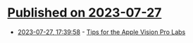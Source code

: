 # [Published on 2023-07-27](index.md)

* [2023-07-27, 17:39:58](https://lobste.rs/s/46eqgg/tips_for_apple_vision_pro_labs) - [Tips for the Apple Vision Pro Labs](https://www.david-smith.org/blog/2023/07/27/vision-lab-tips/)
